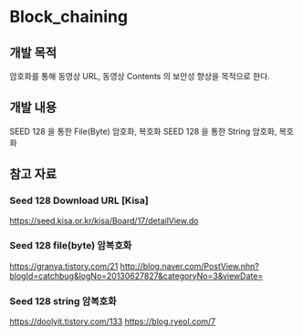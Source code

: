 # Block_chaining

## 개발 목적
암호화를 통해 동영상 URL, 동영상 Contents 의 보안성 향상을 목적으로 한다.

## 개발 내용
SEED 128 을 통한 File(Byte) 암호화, 복호화
SEED 128 을 통한 String 암호화, 복호화

## 참고 자료
### Seed 128 Download URL [Kisa]
https://seed.kisa.or.kr/kisa/Board/17/detailView.do

### Seed 128 file(byte) 암복호화
https://granya.tistory.com/21
http://blog.naver.com/PostView.nhn?blogId=catchbug&logNo=20130627827&categoryNo=3&viewDate=

### Seed 128 string 암복호화
https://doolyit.tistory.com/133
https://blog.ryeol.com/7
